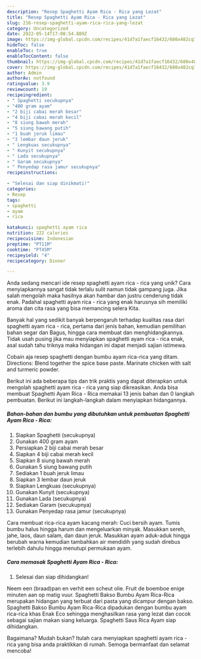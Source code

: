 ```yaml
---
description: "Resep Spaghetti Ayam Rica - Rica yang Lezat"
title: "Resep Spaghetti Ayam Rica - Rica yang Lezat"
slug: 216-resep-spaghetti-ayam-rica-rica-yang-lezat
category: Uncategorized
date: 2022-05-14T17:08:54.889Z
image: https://img-global.cpcdn.com/recipes/41d7a1faecf16432/680x482cq70/spaghetti-ayam-rica-rica-foto-resep-utama.jpg
hideToc: false
enableToc: true
enableTocContent: false
thumbnail: https://img-global.cpcdn.com/recipes/41d7a1faecf16432/680x482cq70/spaghetti-ayam-rica-rica-foto-resep-utama.jpg
cover: https://img-global.cpcdn.com/recipes/41d7a1faecf16432/680x482cq70/spaghetti-ayam-rica-rica-foto-resep-utama.jpg
author: Admin
authorAv: notfound
ratingvalue: 3.9
reviewcount: 19
recipeingredient:
- " Spaghetti secukupnya"
- "400 gram ayam"
- "2 biji cabai merah besar"
- "4 biji cabai merah kecil"
- "8 siung bawah merah"
- "5 siung bawang putih"
- "1 buah jeruk limau"
- "3 lembar daun jeruk"
- " Lengkuas secukupnya"
- " Kunyit secukupnya"
- " Lada secukupnya"
- " Garam secukupnya"
- " Penyedap rasa jamur secukupnya"
recipeinstructions:

- "Selesai dan siap dinikmati!"
categories:
- Resep
tags:
- spaghetti
- ayam
- rica

katakunci: spaghetti ayam rica 
nutrition: 222 calories
recipecuisine: Indonesian
preptime: "PT11M"
cooktime: "PT45M"
recipeyield: "4"
recipecategory: Dinner

---
```





Anda sedang mencari ide resep spaghetti ayam rica - rica yang unik? Cara menyiapkannya sangat tidak terlalu sulit namun tidak gampang juga. Jika salah mengolah maka hasilnya akan hambar dan justru cenderung tidak enak. Padahal spaghetti ayam rica - rica yang enak harusnya sih memiliki aroma dan cita rasa yang bisa memancing selera Kita.





Banyak hal yang sedikit banyak berpengaruh terhadap kualitas rasa dari spaghetti ayam rica - rica, pertama dari jenis bahan, kemudian pemilihan bahan segar dan Bagus, hingga cara membuat dan menghidangkannya. Tidak usah pusing jika mau menyiapkan spaghetti ayam rica - rica enak,      asal sudah tahu triknya maka hidangan ini dapat menjadi sajian istimewa.














Cobain aja resep spaghetti dengan bumbu ayam rica-rica yang ditam. Directions: Blend together the spice base paste. Marinate chicken with salt and turmeric powder.






Berikut ini ada beberapa tips dan trik praktis yang dapat diterapkan untuk mengolah spaghetti ayam rica - rica yang siap dikreasikan. Anda bisa membuat Spaghetti Ayam Rica - Rica memakai 13 jenis bahan dan 0 langkah pembuatan. Berikut ini langkah-langkah dalam menyiapkan hidangannya.

<!--inarticleads1-->

##### Bahan-bahan dan bumbu yang dibutuhkan untuk pembuatan Spaghetti Ayam Rica - Rica:

1. Siapkan  Spaghetti (secukupnya)
1. Gunakan 400 gram ayam
1. Persiapkan 2 biji cabai merah besar
1. Siapkan 4 biji cabai merah kecil
1. Siapkan 8 siung bawah merah
1. Gunakan 5 siung bawang putih
1. Sediakan 1 buah jeruk limau
1. Siapkan 3 lembar daun jeruk
1. Siapkan  Lengkuas (secukupnya)
1. Gunakan  Kunyit (secukupnya)
1. Gunakan  Lada (secukupnya)
1. Sediakan  Garam (secukupnya)
1. Gunakan  Penyedap rasa jamur (secukupnya)


Cara membuat rica-rica ayam kacang merah: Cuci bersih ayam. Tumis bumbu halus hingga harum dan mengeluarkan minyak. Masukkan sereh, jahe, laos, daun salam, dan daun jeruk. Masukkan ayam aduk-aduk hingga berubah warna kemudian tambahkan air mendidih yang sudah direbus terlebih dahulu hingga menutupi permukaan ayam. 

<!--inarticleads2-->

##### Cara memasak Spaghetti Ayam Rica - Rica:


1. Selesai dan siap dihidangkan!

Neem een (braad)pan en verhit een scheut olie. Fruit de boemboe enige minuten aan op matig vuur. Spaghetti Bakso Bumbu Ayam Rica-Rica merupakan hidangan yang terbuat dari pasta yang dicampur dengan bakso. Spaghetti Bakso Bumbu Ayam Rica-Rica dipadukan dengan bumbu ayam rica-rica khas Enak Eco sehingga menghasilkan rasa yang lezat dan cocok sebagai sajian makan siang keluarga. Spaghetti Saus Rica Ayam siap dihidangkan. 

Bagaimana? Mudah bukan? Itulah cara menyiapkan spaghetti ayam rica - rica yang bisa anda praktikkan di rumah. Semoga bermanfaat dan selamat mencoba!
